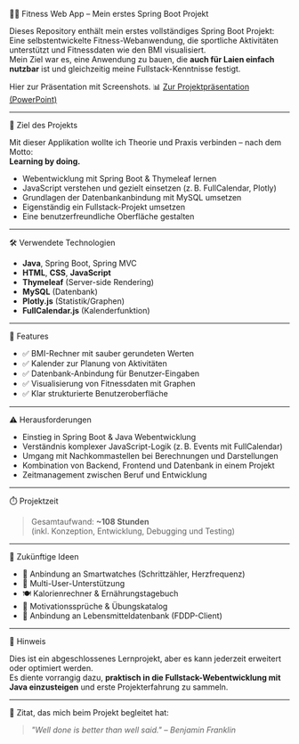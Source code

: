 🏋️‍♀️ Fitness Web App – Mein erstes Spring Boot Projekt

Dieses Repository enthält mein erstes vollständiges Spring Boot Projekt:  
Eine selbstentwickelte Fitness-Webanwendung, die sportliche Aktivitäten unterstützt und Fitnessdaten wie den BMI visualisiert.  
Mein Ziel war es, eine Anwendung zu bauen, die **auch für Laien einfach nutzbar** ist und gleichzeitig meine Fullstack-Kenntnisse festigt.

Hier zur Präsentation mit Screenshots.
📊 [Zur Projektpräsentation (PowerPoint)](docs/Projektpraesentation_FitnessApp.pptx)

---

🎯 Ziel des Projekts

Mit dieser Applikation wollte ich Theorie und Praxis verbinden – nach dem Motto:  
**Learning by doing.**

- Webentwicklung mit Spring Boot & Thymeleaf lernen
- JavaScript verstehen und gezielt einsetzen (z. B. FullCalendar, Plotly)
- Grundlagen der Datenbankanbindung mit MySQL umsetzen
- Eigenständig ein Fullstack-Projekt umsetzen
- Eine benutzerfreundliche Oberfläche gestalten

---

🛠️ Verwendete Technologien

- **Java**, Spring Boot, Spring MVC
- **HTML**, **CSS**, **JavaScript**
- **Thymeleaf** (Server-side Rendering)
- **MySQL** (Datenbank)
- **Plotly.js** (Statistik/Graphen)
- **FullCalendar.js** (Kalenderfunktion)

---

📌 Features

- ✅ BMI-Rechner mit sauber gerundeten Werten
- ✅ Kalender zur Planung von Aktivitäten
- ✅ Datenbank-Anbindung für Benutzer-Eingaben
- ✅ Visualisierung von Fitnessdaten mit Graphen
- ✅ Klar strukturierte Benutzeroberfläche

---

⚠️ Herausforderungen

- Einstieg in Spring Boot & Java Webentwicklung
- Verständnis komplexer JavaScript-Logik (z. B. Events mit FullCalendar)
- Umgang mit Nachkommastellen bei Berechnungen und Darstellungen
- Kombination von Backend, Frontend und Datenbank in einem Projekt
- Zeitmanagement zwischen Beruf und Entwicklung

---

⏱️ Projektzeit

> Gesamtaufwand: **~108 Stunden**  
> (inkl. Konzeption, Entwicklung, Debugging und Testing)

---

🔮 Zukünftige Ideen

- 📲 Anbindung an Smartwatches (Schrittzähler, Herzfrequenz)
- 👥 Multi-User-Unterstützung
- 🍽️ Kalorienrechner & Ernährungstagebuch
- 💬 Motivationssprüche & Übungskatalog
- 🥦 Anbindung an Lebensmitteldatenbank (FDDP-Client)

---

📎 Hinweis

Dies ist ein abgeschlossenes Lernprojekt, aber es kann jederzeit erweitert oder optimiert werden.  
Es diente vorrangig dazu, **praktisch in die Fullstack-Webentwicklung mit Java einzusteigen** und erste Projekterfahrung zu sammeln.

---

🧠 Zitat, das mich beim Projekt begleitet hat:

> _"Well done is better than well said." – Benjamin Franklin_
